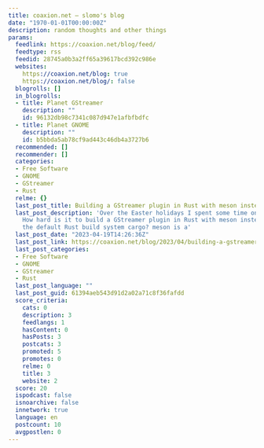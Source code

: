 ```yaml
---
title: coaxion.net – slomo's blog
date: "1970-01-01T00:00:00Z"
description: random thoughts and other things
params:
  feedlink: https://coaxion.net/blog/feed/
  feedtype: rss
  feedid: 28745a0b3a2ff65a39617bcd392c986e
  websites:
    https://coaxion.net/blog: true
    https://coaxion.net/blog/: false
  blogrolls: []
  in_blogrolls:
  - title: Planet GStreamer
    description: ""
    id: 96132db98c7341c087d947e1afbfbdfc
  - title: Planet GNOME
    description: ""
    id: b5bbda5ab78cf9ad443c46db4a3727b6
  recommended: []
  recommender: []
  categories:
  - Free Software
  - GNOME
  - GStreamer
  - Rust
  relme: {}
  last_post_title: Building a GStreamer plugin in Rust with meson instead of cargo
  last_post_description: 'Over the Easter holidays I spent some time on a little experiment:
    How hard is it to build a GStreamer plugin in Rust with meson instead of using
    the default Rust build system cargo? meson is a'
  last_post_date: "2023-04-19T14:26:36Z"
  last_post_link: https://coaxion.net/blog/2023/04/building-a-gstreamer-plugin-in-rust-with-meson-instead-of-cargo/
  last_post_categories:
  - Free Software
  - GNOME
  - GStreamer
  - Rust
  last_post_language: ""
  last_post_guid: 61394aeb543d91d2a02a71c8f36fafdd
  score_criteria:
    cats: 0
    description: 3
    feedlangs: 1
    hasContent: 0
    hasPosts: 3
    postcats: 3
    promoted: 5
    promotes: 0
    relme: 0
    title: 3
    website: 2
  score: 20
  ispodcast: false
  isnoarchive: false
  innetwork: true
  language: en
  postcount: 10
  avgpostlen: 0
---
```

